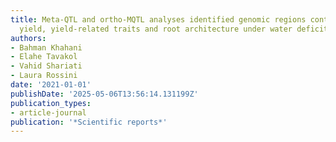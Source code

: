 ```yaml
---
title: Meta-QTL and ortho-MQTL analyses identified genomic regions controlling rice
  yield, yield-related traits and root architecture under water deficit conditions
authors:
- Bahman Khahani
- Elahe Tavakol
- Vahid Shariati
- Laura Rossini
date: '2021-01-01'
publishDate: '2025-05-06T13:56:14.131199Z'
publication_types:
- article-journal
publication: '*Scientific reports*'
---
```

